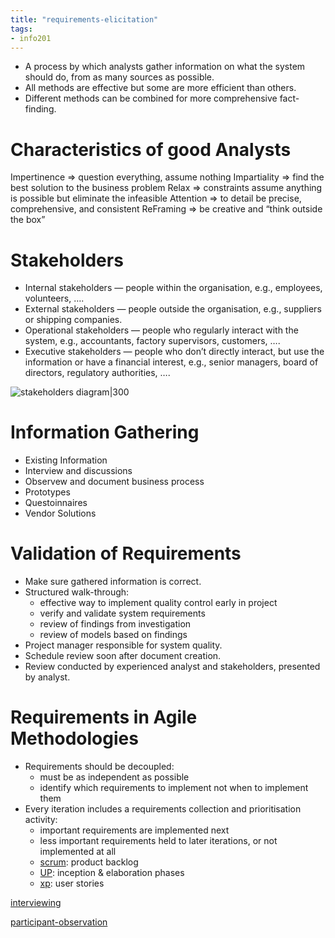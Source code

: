 ```yaml
---
title: "requirements-elicitation"
tags: 
- info201
---
```


- A process by which analysts gather information on what the system should do, from as many sources as possible. 
- All methods are effective but some are more efficient than others. 
- Different methods can be combined for more comprehensive fact-finding.

# Characteristics of good Analysts
Impertinence ⇒ question everything, assume nothing 
Impartiality ⇒ find the best solution to the business problem 
Relax ⇒ constraints assume anything is possible but eliminate the infeasible 
Attention ⇒ to detail be precise, comprehensive, and consistent 
ReFraming ⇒ be creative and “think outside the box”

# Stakeholders
- Internal stakeholders — people within the organisation, e.g., employees, volunteers, ….
- External stakeholders — people outside the organisation, e.g., suppliers or shipping companies.
- Operational stakeholders — people who regularly interact with the system, e.g., accountants, factory supervisors, customers, ….
- Executive stakeholders — people who don’t directly interact, but use the information or have a financial interest, e.g., senior managers, board of directors, regulatory authorities, ….

![stakeholders diagram|300](https://i.imgur.com/W1ivdjH.png)

# Information Gathering
- Existing Information
- Interview and discussions
- Observew and document business process
- Prototypes
- Questoinnaires
- Vendor Solutions

# Validation of Requirements
- Make sure gathered information is correct. 
- Structured walk-through: 
	- effective way to implement quality control early in project 
	- verify and validate system requirements 
	- review of findings from investigation 
	- review of models based on findings 
- Project manager responsible for system quality. 
- Schedule review soon after document creation. 
- Review conducted by experienced analyst and stakeholders, presented by analyst.

# Requirements in Agile Methodologies

- Requirements should be decoupled: 
	- must be as independent as possible 
	- identify which requirements to implement not when to implement them 
- Every iteration includes a requirements collection and prioritisation activity: 
	- important requirements are implemented next 
	- less important requirements held to later iterations, or not implemented at all 
	- [scrum](notes/scrum.md): product backlog 
	- [UP](notes/unified-processes.md): inception & elaboration phases 
	- [xp](notes/extreme-programming.md): user stories

[interviewing](notes/interviewing.md)

[participant-observation](notes/participant-observation.md)


